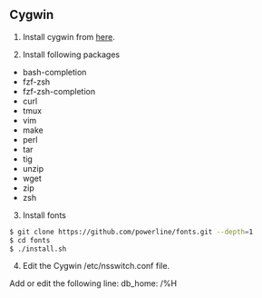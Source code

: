 ## Cygwin

1. Install cygwin from [here](https://cygwin.com/install.html). 

2. Install following packages 

* bash-completion
* fzf-zsh
* fzf-zsh-completion
* curl
* tmux
* vim
* make
* perl
* tar
* tig
* unzip
* wget
* zip 
* zsh

3. Install fonts 

```bash
$ git clone https://github.com/powerline/fonts.git --depth=1
$ cd fonts 
$ ./install.sh
```

4. Edit the Cygwin /etc/nsswitch.conf file.

Add or edit the following line: db_home: /%H
